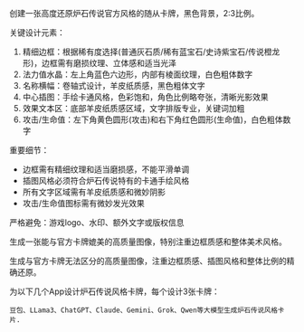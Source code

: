 创建一张高度还原炉石传说官方风格的随从卡牌，黑色背景，2:3比例。

关键设计元素：
1. 精细边框：根据稀有度选择(普通灰石质/稀有蓝宝石/史诗紫宝石/传说橙龙形)，边框需有磨损纹理、立体感和适当光泽
2. 法力值水晶：左上角蓝色六边形，内部有棱面纹理，白色粗体数字
3. 名称横幅：卷轴式设计，羊皮纸质感，黑色粗体文字
4. 中心插图：手绘卡通风格，色彩饱和，角色比例略夸张，清晰光影效果
5. 效果文本区：底部羊皮纸质感区域，文字排版专业，关键词加粗
6. 攻击/生命值：左下角黄色圆形(攻击)和右下角红色圆形(生命值)，白色粗体数字

重要细节：
- 边框需有精细纹理和适当磨损感，不能平滑单调
- 插图风格必须符合炉石传说特有的卡通手绘风格
- 所有文字区域需有羊皮纸质感和微妙阴影
- 攻击/生命值图标需有微妙发光效果

严格避免：游戏logo、水印、额外文字或版权信息

生成一张能与官方卡牌媲美的高质量图像，特别注重边框质感和整体美术风格。


生成与官方卡牌无法区分的高质量图像，注重边框质感、插图风格和整体比例的精确还原。

为以下几个App设计炉石传说风格卡牌，每个设计3张卡牌：
```
豆包、LLama3、ChatGPT、Claude、Gemini、Grok、Qwen等大模型生成炉石传说风格卡片.
```